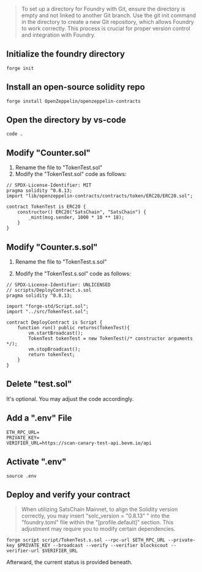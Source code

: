> To set up a directory for Foundry with Git, ensure the directory is empty and not linked to another Git branch. Use the git init command in the directory to create a new Git repository, which allows Foundry to work correctly. This process is crucial for proper version control and integration with Foundry.

## Initialize the foundry directory
```
forge init 
```
## Install an open-source solidity repo
```
forge install OpenZeppelin/openzeppelin-contracts
```
## Open the directory by vs-code
```
code .
```
## Modify "Counter.sol"
1. Rename the file to "TokenTest.sol"
2. Modify the "TokenTest.sol" code as follows:
```
// SPDX-License-Identifier: MIT
pragma solidity ^0.8.13;
import "lib/openzeppelin-contracts/contracts/token/ERC20/ERC20.sol";

contract TokenTest is ERC20 {
    constructor() ERC20("SatsChain", "SatsChain") {
        _mint(msg.sender, 1000 * 10 ** 18);
    }
} 
```
## Modify "Counter.s.sol"
1. Rename the file to "TokenTest.s.sol"

2. Modify the "TokenTest.s.sol" code as follows:
```
// SPDX-License-Identifier: UNLICENSED
// scripts/DeployContract.s.sol
pragma solidity ^0.8.13;

import "forge-std/Script.sol";
import "../src/TokenTest.sol";

contract DeployContract is Script {
    function run() public returns(TokenTest){
        vm.startBroadcast();
        TokenTest tokenTest = new TokenTest(/* constructor arguments */);
        vm.stopBroadcast();
        return tokenTest; 
    }
}
```
## Delete "test.sol"
It's optional. You may adjust the code accordingly.

## Add a ".env" File
```
ETH_RPC_URL=
PRIVATE_KEY=
VERIFIER_URL=https://scan-canary-test-api.bevm.io/api
```
## Activate ".env"
```
source .env
```
## Deploy and verify  your contract
> When utilizing SatsChain Mainnet, to align the Solidity version correctly, you may insert "solc_version = "0.8.13" " into the "foundry.toml" file within the "[profile.default]" section. This adjustment may require you to modify certain dependencies.

```
forge script script/TokenTest.s.sol --rpc-url $ETH_RPC_URL --private-key $PRIVATE_KEY --broadcast --verify --verifier blockscout --verifier-url $VERIFIER_URL
```
Afterward, the current status is provided beneath.


